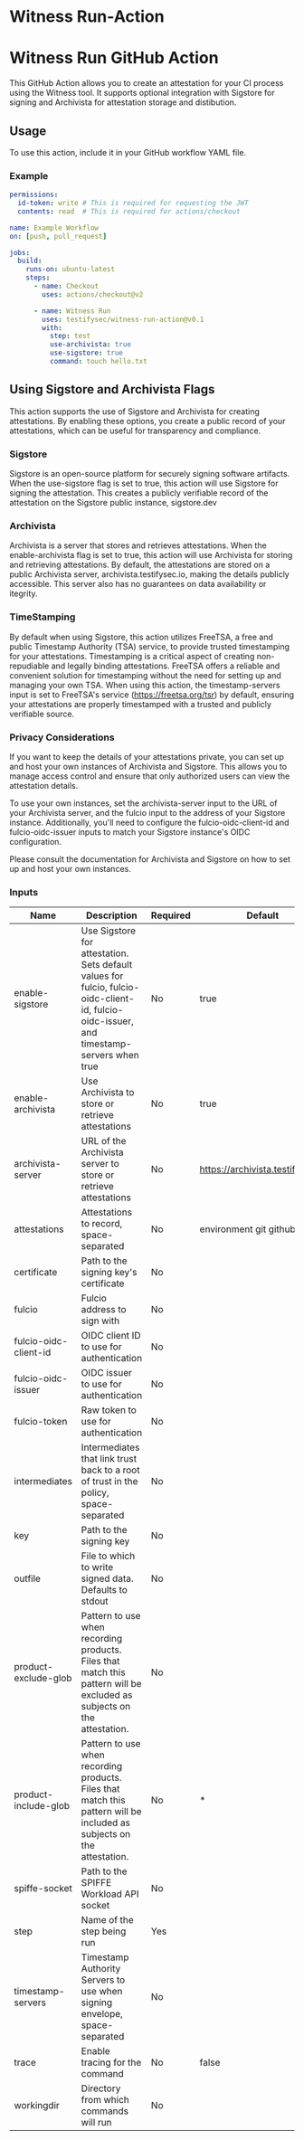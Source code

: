 # Witness Run-Action

# Witness Run GitHub Action

This GitHub Action allows you to create an attestation for your CI process using the Witness tool. It supports optional integration with Sigstore for signing and Archivista for attestation storage and distibution.

## Usage

To use this action, include it in your GitHub workflow YAML file.

### Example

```yaml
permissions:
  id-token: write # This is required for requesting the JWT
  contents: read  # This is required for actions/checkout

name: Example Workflow
on: [push, pull_request]

jobs:
  build:
    runs-on: ubuntu-latest
    steps:
      - name: Checkout
        uses: actions/checkout@v2

      - name: Witness Run
        uses: testifysec/witness-run-action@v0.1
        with:
          step: test
          use-archivista: true
          use-sigstore: true
          command: touch hello.txt
```

## Using Sigstore and Archivista Flags
This action supports the use of Sigstore and Archivista for creating attestations. By enabling these options, you create a public record of your attestations, which can be useful for transparency and compliance.

### Sigstore
Sigstore is an open-source platform for securely signing software artifacts. When the use-sigstore flag is set to true, this action will use Sigstore for signing the attestation. This creates a publicly verifiable record of the attestation on the Sigstore public instance, sigstore.dev

### Archivista
Archivista is a server that stores and retrieves attestations. When the enable-archivista flag is set to true, this action will use Archivista for storing and retrieving attestations. By default, the attestations are stored on a public Archivista server, archivista.testifysec.io, making the details publicly accessible.  This server also has no guarantees on data availability or itegrity.

### TimeStamping

By default when using Sigstore, this action utilizes FreeTSA, a free and public Timestamp Authority (TSA) service, to provide trusted timestamping for your attestations. Timestamping is a critical aspect of creating non-repudiable and legally binding attestations. FreeTSA offers a reliable and convenient solution for timestamping without the need for setting up and managing your own TSA. When using this action, the timestamp-servers input is set to FreeTSA's service (https://freetsa.org/tsr) by default, ensuring your attestations are properly timestamped with a trusted and publicly verifiable source.

### Privacy Considerations
If you want to keep the details of your attestations private, you can set up and host your own instances of Archivista and Sigstore. This allows you to manage access control and ensure that only authorized users can view the attestation details.

To use your own instances, set the archivista-server input to the URL of your Archivista server, and the fulcio input to the address of your Sigstore instance. Additionally, you'll need to configure the fulcio-oidc-client-id and fulcio-oidc-issuer inputs to match your Sigstore instance's OIDC configuration.

Please consult the documentation for Archivista and Sigstore on how to set up and host your own instances.


### Inputs

| Name                     | Description                                                                                          | Required | Default                               |
| ------------------------ | ---------------------------------------------------------------------------------------------------- | -------- | ------------------------------------- |
| enable-sigstore             | Use Sigstore for attestation. Sets default values for fulcio, fulcio-oidc-client-id, fulcio-oidc-issuer, and timestamp-servers when true | No       | true |
| enable-archivista        | Use Archivista to store or retrieve attestations                                                     | No       | true                                 | true |
| archivista-server        | URL of the Archivista server to store or retrieve attestations                                      | No       | <https://archivista.testifysec.io>      |
| attestations             | Attestations to record, space-separated                                                              | No       | environment git github                      |
| certificate              | Path to the signing key's certificate                                                                | No       |                                       |
| fulcio                   | Fulcio address to sign with                                                                          | No       |                                       |
| fulcio-oidc-client-id    | OIDC client ID to use for authentication                                                             | No       |                                       |
| fulcio-oidc-issuer       | OIDC issuer to use for authentication                                                                | No       |                                       |
| fulcio-token             | Raw token to use for authentication                                                                  | No       |                                       |
| intermediates            | Intermediates that link trust back to a root of trust in the policy, space-separated                | No       |                                       |
| key                      | Path to the signing key                                                                              | No       |                                       |
| outfile                  | File to which to write signed data. Defaults to stdout                                               | No       |                                       |
| product-exclude-glob     | Pattern to use when recording products. Files that match this pattern will be excluded as subjects on the attestation. | No       |                                       |
| product-include-glob     | Pattern to use when recording products. Files that match this pattern will be included as subjects on the attestation. | No       | *                                     |
| spiffe-socket            | Path to the SPIFFE Workload API socket                                                               | No       |                                       |
| step                     | Name of the step being run                                                                           | Yes      |                                       |
| timestamp-servers        | Timestamp Authority Servers to use when signing envelope, space-separated                           | No       |                                       |
| trace                    | Enable tracing for the command                                                                       | No       | false                                 |
| workingdir               | Directory from which commands will run                                                               | No       |                                       |

